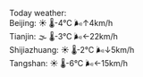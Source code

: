 Today weather:  
Beijing: ☀️   🌡️-4°C 🌬️↑4km/h  
Tianjin: 🌫  🌡️-3°C 🌬️←22km/h  
Shijiazhuang: ☀️   🌡️-2°C 🌬️↓5km/h  
Tangshan: ☀️   🌡️-6°C 🌬️←15km/h  
